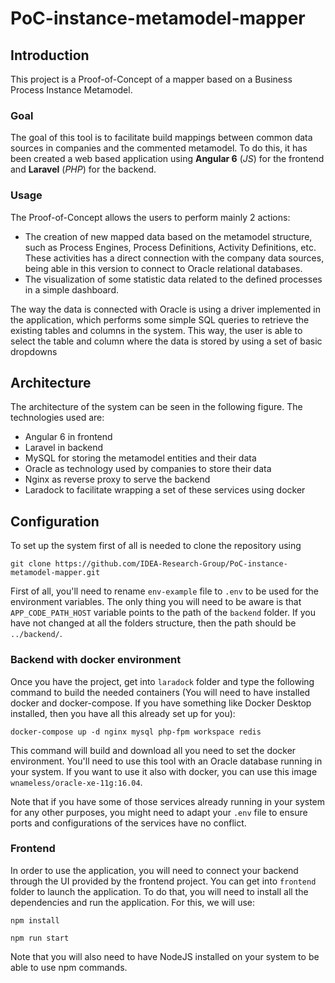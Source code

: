 # PoC-instance-metamodel-mapper

## Introduction

This project is a Proof-of-Concept of a mapper based on a Business Process Instance Metamodel. 

### Goal

The goal of this tool is to facilitate build mappings between common data sources in companies and the commented metamodel. To do this, it has been created a web based application using **Angular 6** (*JS*) for the frontend and **Laravel** (*PHP*) for the backend.

### Usage

The Proof-of-Concept allows the users to perform mainly 2 actions: 
- The creation of new mapped data based on the metamodel structure, such as Process Engines, Process Definitions, Activity Definitions, etc. These activities has a direct connection with the company data sources, being able in this version to connect to Oracle relational databases.
- The visualization of some statistic data related to the defined processes in a simple dashboard.

The way the data is connected with Oracle is using a driver implemented in the application, which performs some simple SQL queries to retrieve the existing tables and columns in the system. This way, the user is able to select the table and column where the data is stored by using a set of basic dropdowns

## Architecture

The architecture of the system can be seen in the following figure. The technologies used are:
- Angular 6 in frontend
- Laravel in backend
- MySQL for storing the metamodel entities and their data
- Oracle as technology used by companies to store their data
- Nginx as reverse proxy to serve the backend
- Laradock to facilitate wrapping a set of these services using docker

## Configuration

To set up the system first of all is needed to clone the repository using

`git clone https://github.com/IDEA-Research-Group/PoC-instance-metamodel-mapper.git`

First of all, you'll need to rename `env-example` file to `.env` to be used for the environment variables. The only thing you will need to be aware is that `APP_CODE_PATH_HOST` variable points to the path of the `backend` folder. If you have not changed at all the folders structure, then the path should be `../backend/`.

### Backend with docker environment

Once you have the project, get into `laradock` folder and type the following command to build the needed containers (You will need to have installed docker and docker-compose. If you have something like Docker Desktop installed, then you have all this already set up for you):

`docker-compose up -d nginx mysql php-fpm workspace redis`

This command will build and download all you need to set the docker environment. You'll need to use this tool with an Oracle database running in your system. If you want to use it also with docker, you can use this image `wnameless/oracle-xe-11g:16.04`.

Note that if you have some of those services already running in your system for any other purposes, you might need to adapt your `.env` file to ensure ports and configurations of the services have no conflict.

### Frontend

In order to use the application, you will need to connect your backend through the UI provided by the frontend project. You can get into `frontend` folder to launch the application. To do that, you will need to install all the dependencies and run the application. For this, we will use:

`npm install`

`npm run start`

Note that you will also need to have NodeJS installed on your system to be able to use npm commands.
